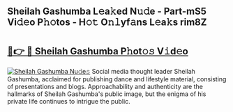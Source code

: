 ## Sheilah Gashumba L𝚎a𝚔ed N𝚞𝚍e - Part-mS5 Vi𝚍𝚎o P𝚑𝚘tos - H𝚘𝚝 O𝚗𝚕yf𝚊ns L𝚎a𝚔s rim8Z

# <h2><a href="http://kf9ins.oniu.top/?m=Sheilah+Gashumba">🔗👉 🔴 Sheilah Gashumba P𝚑ot𝚘𝚜 V𝚒d𝚎o</a></h2>

[![Sheilah Gashumba Nu𝚍e𝚜](https://i.imgur.com/0qMVB7G.gif)](http://kf9ins.oniu.top/?m=Sheilah+Gashumba)
Social media thought leader Sheilah Gashumba, acclaimed for publishing dance and lifestyle material, consisting of presentations and blogs. Approachability and authenticity are the hallmarks of Sheilah Gashumba's public image, but the enigma of his private life continues to intrigue the public.  

